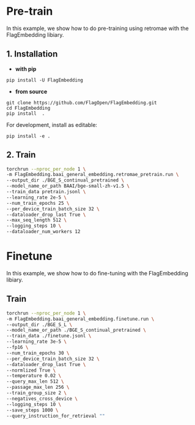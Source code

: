 # Pre-train
In this example, we show how to do pre-training using retromae with the FlagEmbedding libiary.

## 1. Installation
* **with pip**
```
pip install -U FlagEmbedding
```

* **from source**
```
git clone https://github.com/FlagOpen/FlagEmbedding.git
cd FlagEmbedding
pip install  .
```
For development, install as editable:
```
pip install -e .
```

## 2. Train

```bash
torchrun --nproc_per_node 1 \
-m FlagEmbedding.baai_general_embedding.retromae_pretrain.run \
--output_dir ./BGE_S_continual_pretrained \
--model_name_or_path BAAI/bge-small-zh-v1.5 \
--train_data pretrain.jsonl \
--learning_rate 2e-5 \
--num_train_epochs 25 \
--per_device_train_batch_size 32 \
--dataloader_drop_last True \
--max_seq_length 512 \
--logging_steps 10 \
--dataloader_num_workers 12
```

# Finetune
In this example, we show how to do fine-tuning with the FlagEmbedding libiary.

## Train
```bash
torchrun --nproc_per_node 1 \
-m FlagEmbedding.baai_general_embedding.finetune.run \
--output_dir ./BGE_S_L \
--model_name_or_path ./BGE_S_continual_pretrained \
--train_data ./finetune.jsonl \
--learning_rate 3e-5 \
--fp16 \
--num_train_epochs 30 \
--per_device_train_batch_size 32 \
--dataloader_drop_last True \
--normlized True \
--temperature 0.02 \
--query_max_len 512 \
--passage_max_len 256 \
--train_group_size 2 \
--negatives_cross_device \
--logging_steps 10 \
--save_steps 1000 \
--query_instruction_for_retrieval ""
```
